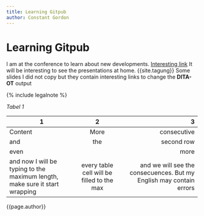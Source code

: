 ```yaml
---
title: Learning Gitpub
author: Constant Gordon
---
```


# Learning Gitpub
I am at the conference to learn about new developments.
[Interesting link](http://www.constantstechdocsupport.nl)
It will be interesting to see the presentations at home. {{site.tagung}} Some slides I did not copy but they contain interesting links to change the **DITA-OT** output

{% include legalnote %}

_Tabel 1_

|1|2|3|
|-|:-:|-:|
|Content|More|consecutive|
|and|the|second row|
|even||more|
|and now I will be typing to the maximum length, make sure it start wrapping|every table cell will be filled to the max|and we will see the consecuences. But my English may contain errors|

{{page.author}}

